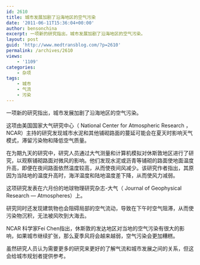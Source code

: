 ```yaml
---
id: 2610
title: 城市发展加剧了沿海地区的空气污染
date: '2011-06-11T15:36:04+00:00'
author: bensonchina
excerpt: 一项新的研究指出，城市发展加剧了沿海地区的空气污染。
layout: post
guid: 'http://www.medtransblog.com/?p=2610'
permalink: /archives/2610
views:
    - '1109'
categories:
    - 杂项
tags:
    - 城市
    - 气流
    - 污染
---
```


一项新的研究指出，城市发展加剧了沿海地区的空气污染。

这项由美国国家大气研究中心（ National Center for Atmospheric Research ，NCAR）主持的研究发现城市水泥和其他铺砌路面的蔓延可能会在夏天时影响天气模式，滞留污染物和降低空气质量。

在为期九天的研究中，研究人员通过大气测量和计算机模拟对休斯敦地区进行了研究，以观察铺砌路面对微风的影响。他们发现水泥或沥青等铺砌的路面使地面温度升高，即便在夜间路面依然温度较高，从而使夜间风减少。该研究作者指出，其原因为当陆地的温度升高时，海洋温度和陆地温度差下降，从而使风力减弱。

这项研究发表在六月份的地球物理研究杂志-大气（ Journal of Geophysical Research — Atmospheres）上。

研究同时还发现建筑物也会阻碍局部的空气流动，导致在下午时空气阻滞，从而使污染物沉积，无法被风吹到大海去。

NCAR 科学家Fei Chen指出，休斯敦的发达地区对当地的空气污染有很大的影响，如果城市继续扩张，那么夏季风将会越来越弱，空气污染会更加糟糕。

虽然研究人员认为需要更多的研究来更好的了解气流和城市发展之间的关系，但这会给城市规划者提供参考。